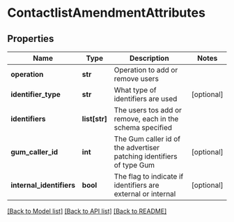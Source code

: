 # ContactlistAmendmentAttributes

## Properties
Name | Type | Description | Notes
------------ | ------------- | ------------- | -------------
**operation** | **str** | Operation to add or remove users | 
**identifier_type** | **str** | What type of identifiers are used | [optional] 
**identifiers** | **list[str]** | The users tos add or remove, each in the schema specified | 
**gum_caller_id** | **int** | The Gum caller id of the advertiser patching identifiers of type Gum | [optional] 
**internal_identifiers** | **bool** | The flag to indicate if identifiers are external or internal | [optional] 

[[Back to Model list]](../README.md#documentation-for-models) [[Back to API list]](../README.md#documentation-for-api-endpoints) [[Back to README]](../README.md)


